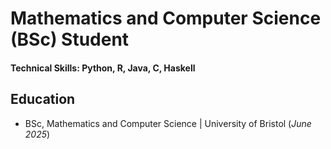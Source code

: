# Mathematics and Computer Science (BSc) Student

#### Technical Skills: Python, R, Java, C, Haskell

## Education
- BSc, Mathematics and Computer Science | University of Bristol (_June 2025_)

